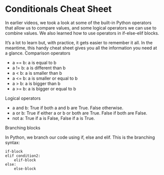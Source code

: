
<h1> Conditionals Cheat Sheet </h1>

In earlier videos, we took a look at some of the built-in Python operators that allow us to compare values, and some logical operators we can use to combine values. We also learned how to use operators in if-else-elif blocks. 

It’s a lot to learn but, with practice, it gets easier to remember it all. In the meantime, this handy cheat sheet gives you all the information you need at a glance. 
Comparison operators

   * a == b: a is equal to b
   * a != b: a is different than b
   * a < b: a is smaller than b
   * a <= b: a is smaller or equal to b
   * a > b: a is bigger than b
   * a >= b: a is bigger or equal to b

Logical operators

   * a and b: True if both a and b are True. False otherwise.
   * a or b: True if either a or b or both are True. False if both are False.
   * not a: True if a is False, False if a is True.

Branching blocks

In Python, we branch our code using if, else and elif. This is the branching syntax:
```
if-block
elif condition2:
	elif-block
else:
	else-block
```
